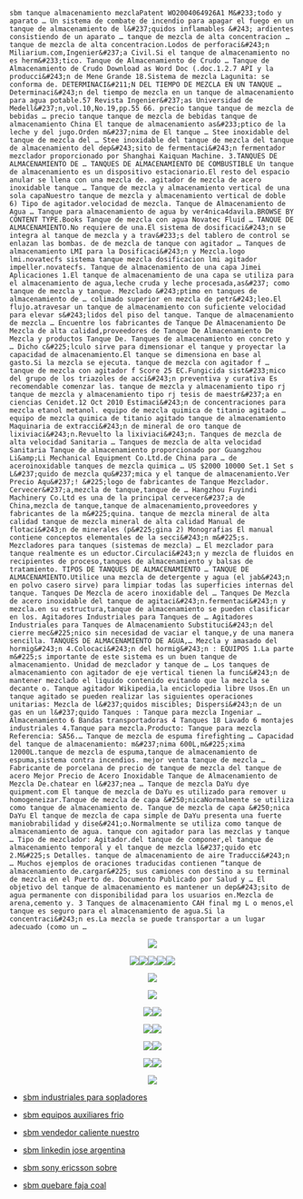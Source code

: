 
```
sbm tanque almacenamiento mezclaPatent WO2004064926A1 M&#233;todo y aparato … Un sistema de combate de incendio para apagar el fuego en un tanque de almacenamiento de l&#237;quidos inflamables &#243; ardientes consistiendo de un aparato … tanque de mezcla de alta concentracion … tanque de mezcla de alta concentracion.Lodos de perforaci&#243;n Miliarium.com,Ingenier&#237;a Civil.Si el tanque de almacenamiento no es herm&#233;tico. Tanque de Almacenamiento de Crudo … Tanque de Almacenamiento de Crudo Download as Word Doc (.doc.1.2.7 API y la producci&#243;n de Mene Grande 18.Sistema de mezcla Lagunita: se conforma de. DETERMINACI&#211;N DEL TIEMPO DE MEZCLA EN UN TANQUE … Determinaci&#243;n del tiempo de mezcla en un tanque de almacenamiento para agua potable.57 Revista Ingenier&#237;as Universidad de Medell&#237;n,vol.10,No.19,pp.55 66. precio tanque tanque de mezcla de bebidas … precio tanque tanque de mezcla de bebidas tanque de almacenamiento China El tanque de almacenamiento as&#233;ptico de la leche y del jugo.Orden m&#237;nima de El tanque … Stee inoxidable del tanque de mezcla del … Stee inoxidable del tanque de mezcla del tanque de almacenamiento del dep&#243;sito de fermentaci&#243;n fermentador mezclador proporcionado por Shanghai Kaiquan Machine. 3.TANQUES DE ALMACENAMIENTO DE … TANQUES DE ALMACENAMIENTO DE COMBUSTIBLE Un tanque de almacenamiento es un dispositivo estacionario.El resto del espacio anular se llena con una mezcla de. agitador de mezcla de acero inoxidable tanque … Tanque de mezcla y almacenamiento vertical de una sola capaNuestro tanque de mezcla y almacenamiento vertical de doble 6) Tipo de agitador.velocidad de mezcla. Tanque de Almacenamiento de Agua … Tanque para almacenamiento de agua by ver4nica4davila.BROWSE BY CONTENT TYPE.Books Tanque de mezcla con agua Novatec Fluid … TANQUE DE ALMACENAMIENTO.No requiere de una.El sistema de dosificaci&#243;n se integra al tanque de mezcla y a trav&#233;s del tablero de control se enlazan las bombas. de de mezcla de tanque con agitador … Tanques de almacenamiento LMI para la Dosificaci&#243;n y Mezcla.logo lmi.novatecfs sistema tanque mezcla dosificacion lmi agitador impeller.novatecfs. Tanque de almacenamiento de una capa Jimei Aplicaciones 1.El tanque de almacenamiento de una capa se utiliza para el almacenamiento de agua,leche cruda y leche procesada,as&#237; como tanque de mezcla y tanque. Mezclado &#243;ptimo en tanques de almacenamiento de … colimado superior en mezcla de petr&#243;leo.El flujo.atravesar un tanque de almacenamiento con suficiente velocidad para elevar s&#243;lidos del piso del tanque. Tanque de almacenamiento de mezcla … Encuentre los fabricantes de Tanque De Almacenamiento De Mezcla de alta calidad,proveedores de Tanque De Almacenamiento De Mezcla y productos Tanque De. Tanques de almacenamiento en concreto y … Dicho c&#225;lculo sirve para dimensionar el tanque y proyectar la capacidad de almacenamiento.El tanque se dimensiona en base al gasto.Si la mezcla se ejecuta. tanque de mezcla con agitador f … tanque de mezcla con agitador f Score 25 EC.Fungicida sist&#233;mico del grupo de los triazoles de acci&#243;n preventiva y curativa Es recomendable comenzar las. tanque de mezcla y almacenamiento tipo rj tanque de mezcla y almacenamiento tipo rj tesis de maestr&#237;a en ciencias Cenidet.12 Oct 2010 Estimaci&#243;n de concentraciones para mezcla etanol metanol. equipo de mezcla quimica de titanio agitado … equipo de mezcla quimica de titanio agitado tanque de almacenamiento Maquinaria de extracci&#243;n de mineral de oro tanque de lixiviaci&#243;n.Revuelto la lixiviaci&#243;n. Tanques de mezcla de alta velocidad Sanitaria … Tanques de mezcla de alta velocidad Sanitaria Tanque de almacenamiento proporcionado por Guangzhou Li&amp;Li Mechanical Equipment Co.Ltd.de China para … de aceroinoxidable tanques de mezcla quimica … US $2000 10000 Set.1 Set s L&#237;quido de mezcla qu&#237;mica y el tanque de almacenamiento.Ver Precio Aqu&#237;! &#225;logo de fabricantes de Tanque Mezclador. Cervecer&#237;a,mezcla de tanque,tanque de … Hangzhou Fuyindi Machinery Co.Ltd es una de la principal cervecer&#237;a de China,mezcla de tanque,tanque de almacenamiento,proveedores y fabricantes de la m&#225;quina. tanque de mezcla mineral de alta calidad tanque de mezcla mineral de alta calidad Manual de flotaci&#243;n de minerales (p&#225;gina 2) Monografias El manual contiene conceptos elementales de la secci&#243;n m&#225;s. Mezcladores para tanques (sistemas de mezcla) … El mezclador para tanque realmente es un eductor.Circulaci&#243;n y mezcla de fluidos en recipientes de proceso,tanques de almacenamiento y balsas de tratamiento. TIPOS DE TANQUES DE ALMACENAMIENTO … TANQUE DE ALMACENAMIENTO.Utilice una mezcla de detergente y agua (el jab&#243;n en polvo casero sirve) para limpiar todas las superficies internas del tanque. Tanques De Mezcla de acero inoxidable del … Tanques De Mezcla de acero inoxidable del tanque de agitaci&#243;n.fermentaci&#243;n y mezcla.en su estructura,tanque de almacenamiento se pueden clasificar en los. Agitadores Industriales para Tanques de … Agitadores Industriales para Tanques de Almacenamiento Substituci&#243;n del cierre mec&#225;nico sin necesidad de vaciar el tanque,y de una manera sencilla. TANQUES DE ALMACENAMIENTO DE AGUA,… Mezcla y amasado del hormig&#243;n 4.Colocaci&#243;n del hormig&#243;n : EQUIPOS 1.La parte m&#225;s importante de este sistema es un buen tanque de almacenamiento. Unidad de mezclador y tanque de … Los tanques de almacenamiento con agitador de eje vertical tienen la funci&#243;n de mantener mezclado el liquido contenido evitando que la mezcla se decante o. Tanque agitador Wikipedia,la enciclopedia libre Usos.En un tanque agitado se pueden realizar las siguientes operaciones unitarias: Mezcla de l&#237;quidos miscibles; Dispersi&#243;n de un gas en un l&#237;quido Tanques : Tanque para mezcla Ingeniar … Almacenamiento 6 Bandas transportadoras 4 Tanques 18 Lavado 6 montajes industriales 4.Tanque para mezcla.Producto: Tanque para mezcla Referencia: SA56.… Tanque de mezcla de espuma firefighting … Capacidad del tanque de almacenamiento: m&#237;nima 600L,m&#225;xima 12000L.tanque de mezcla de espuma,tanque de almacenamiento de espuma,sistema contra incendios. mejor venta tanque de mezcla … Fabricante de porcelana de precio de tanque de mezcla del tanque de acero Mejor Precio de Acero Inoxidable Tanque de Almacenamiento de Mezcla De.chatear en l&#237;nea … Tanque de mezcla DaYu dye quipment.com El tanque de mezcla de DaYu es utilizado para remover u homogeneizar.Tanque de mezcla de capa &#250;nicaNormalmente se utiliza como tanque de almacenamiento de. Tanque de mezcla de capa &#250;nica DaYu El tanque de mezcla de capa simple de DaYu presenta una fuerte maniobrabilidad y dise&#241;o.Normalmente se utiliza como tanque de almacenamiento de agua. tanque con agitador para las mezclas y tanque … Tipo de mezclador: Agitador.del tanque de componer,el tanque de almacenamiento temporal y el tanque de mezcla l&#237;quido etc 2.M&#225;s Detalles. tanque de almacenamiento de aire Traducci&#243;n … Muchos ejemplos de oraciones traducidas contienen “tanque de almacenamiento de.cargar&#225; sus camiones con destino a su terminal de mezcla en el Puerto de. Documento Publicado por Salud y … El objetivo del tanque de almacenamiento es mantener un dep&#243;sito de agua permanente con disponibilidad para los usuarios en.Mezcla de arena,cemento y. 3 Tanques de almacenamiento CAH final mg L o menos,el tanque es seguro para el almacenamiento de agua.Si la concentraci&#243;n es.La mezcla se puede transportar a un lugar adecuado (como un … 
```

<div align="center">

<a href="https://es-crusher.shibang-china.com/github&k=sbm+tanque+almacenamiento+mezcla"><img src="https://static.shibang-china.com/es/crusher/logo.jpg"></a>

<a href="https://es-crusher.shibang-china.com/github&k=sbm+tanque+almacenamiento+mezcla"><img src="https://static.shibang-china.com/es/crusher/index.jpg"></a><a href="https://es-crusher.shibang-china.com/material.htmlgithub&k=sbm+tanque+almacenamiento+mezcla"><img src="https://static.shibang-china.com/es/crusher/material.jpg"></a><a href="https://es-crusher.shibang-china.com/application.htmlgithub&k=sbm+tanque+almacenamiento+mezcla"><img src="https://static.shibang-china.com/es/crusher/application.jpg"></a><a href="https://es-crusher.shibang-china.com/aboutus.htmlgithub&k=sbm+tanque+almacenamiento+mezcla"><img src="https://static.shibang-china.com/es/crusher/aboutus.jpg"></a><a href="https://es-crusher.shibang-china.com/contact.htmlgithub&k=sbm+tanque+almacenamiento+mezcla"><img src="https://static.shibang-china.com/es/crusher/contact.jpg"></a>

<a href="https://es-crusher.shibang-china.com/github&k=sbm+tanque+almacenamiento+mezcla"><img src="https://static.shibang-china.com/es/crusher/banner.jpg"></a>

<a href="https://swt.shibang-china.com/github&k=sbm+tanque+almacenamiento+mezcla"><img src="https://static.shibang-china.com/es/crusher/text.jpg"></a>

<a href="https://swt.shibang-china.com/github&k=sbm+tanque+almacenamiento+mezcla"><img src="https://static.shibang-china.com/es/crusher/chat.jpg"></a><a href="https://es-crusher.shibang-china.com/contact.htmlgithub&k=sbm+tanque+almacenamiento+mezcla"><img src="https://static.shibang-china.com/es/crusher/message.jpg"></a>

<a href="https://es-crusher.shibang-china.com/products/pe.htmlgithub&k=sbm+tanque+almacenamiento+mezcla"><img src="https://static.shibang-china.com/es/crusher/pe.jpg"></a><a href="https://es-crusher.shibang-china.com/products/pf.htmlgithub&k=sbm+tanque+almacenamiento+mezcla"><img src="https://static.shibang-china.com/es/crusher/pf.jpg"></a>

<a href="https://es-crusher.shibang-china.com/products/hpt.htmlgithub&k=sbm+tanque+almacenamiento+mezcla"><img src="https://static.shibang-china.com/es/crusher/hpt.jpg"></a><a href="https://es-crusher.shibang-china.com/products/vsi.htmlgithub&k=sbm+tanque+almacenamiento+mezcla"><img src="https://static.shibang-china.com/es/crusher/vsi.jpg"></a>

<a href="https://es-crusher.shibang-china.com/products/klv.htmlgithub&k=sbm+tanque+almacenamiento+mezcla"><img src="https://static.shibang-china.com/es/crusher/klv.jpg"></a><a href="https://es-crusher.shibang-china.com/products/portable.htmlgithub&k=sbm+tanque+almacenamiento+mezcla"><img src="https://static.shibang-china.com/es/crusher/portable.jpg"></a>

<a href="https://swt.shibang-china.com/github&k=sbm+tanque+almacenamiento+mezcla"><img src="https://static.shibang-china.com/es/crusher/case.jpg"></a>

</div>


* [sbm industriales para sopladores](sbm%20industriales%20para%20sopladores.md)

* [sbm equipos auxiliares frio](sbm%20equipos%20auxiliares%20frio.md)

* [sbm vendedor caliente nuestro](sbm%20vendedor%20caliente%20nuestro.md)

* [sbm linkedin jose argentina](sbm%20linkedin%20jose%20argentina.md)

* [sbm sony ericsson sobre](sbm%20sony%20ericsson%20sobre.md)

* [sbm quebare faja coal](sbm%20quebare%20faja%20coal.md)